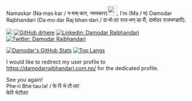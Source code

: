 Namaskar (Na·mas·kar / न·मस्·कार, नमस्कार)<img src="https://media0.giphy.com/media/eRIcpTwCBg70tIFODa/giphy.gif" width="25px">, I'm (Ma / म) Damodar Rajbhandari (Da·mo·dar Raj·bhan·dari / दा·मो·दर राज·भण्·डा·री, दामोदर राजभण्डारी).

![](https://komarev.com/ghpvc/?username=physicslog&color=lightgrey)
[![GitHub drhere](https://img.shields.io/github/followers/physicslog?label=follow&style=social)](https://github.com/physicslog)
[![Linkedin: Damodar Rajbhandari](https://img.shields.io/badge/-/in/physicslog-blue?style=flat-square&logo=Linkedin&logoColor=white&link=https://www.linkedin.com/in/physicslog/)](https://www.linkedin.com/in/physicslog/)
[![Twitter: Damodar Rajbhandari](https://img.shields.io/twitter/follow/physicslog?style=social)](https://twitter.com/physicslog)

[![Damodar's GitHub Stats](https://github-readme-stats.vercel.app/api?username=physicslog&hide=issues&count_private=true&show_icons=true&theme=calm)](https://github.com/physicslog/)
[![Top Langs](https://github-readme-stats.vercel.app/api/top-langs/?username=physicslog&layout=compact&theme=calm)](https://github.com/physicslog/)

I would like to redirect my user profile to https://damodarrajbhandari.com.np/ for the dedicated profile.

See you again!\
Phe·ri Bhe·tau·la! / फे·रि भे·टौ·ला!\
फेरि भेटौला!
